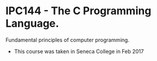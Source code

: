 # IPC144 - The C Programming Language.
Fundamental principles of computer programming.
* This course was taken in Seneca College in Feb 2017
